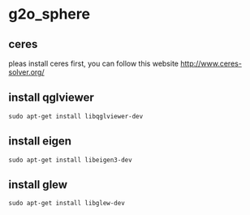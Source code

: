 # g2o_sphere

## ceres
pleas install ceres first, you can follow this website http://www.ceres-solver.org/

## install qglviewer

`` sudo apt-get install libqglviewer-dev ``

## install eigen
`` sudo apt-get install libeigen3-dev ``

## install glew
`` sudo apt-get install libglew-dev ``
